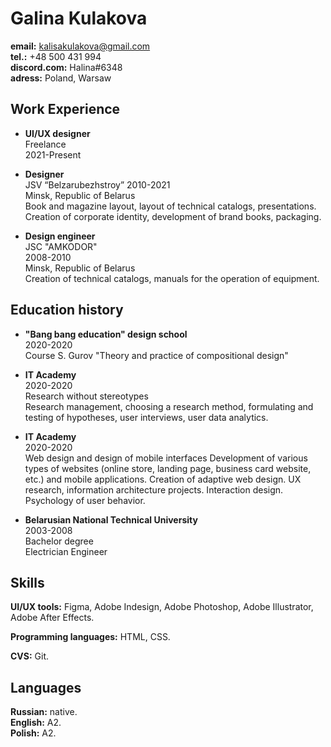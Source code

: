 # Galina Kulakova ##  
**email:** kalisakulakova@gmail.com  
**tel.:** +48 500 431 994  
**discord.com:** Halina#6348  
**adress:** Poland, Warsaw  

## Work Experience ##  

- **UI/UX designer**   
Freelance  
2021-Present

- **Designer**  
JSV “Belzarubezhstroy” 
2010-2021   
Minsk, Republic of Belarus  
Book and magazine layout, layout of technical catalogs, presentations. Creation of corporate identity, development of brand books, packaging.

- **Design engineer**  
JSC "AMKODOR"  
2008-2010  
Minsk, Republic of Belarus  
Creation of technical catalogs, manuals for the operation of equipment.


## Education history ##

- **"Bang bang education" design school**  
2020-2020  
Course S. Gurov "Theory and practice of compositional design"

- **IT Academy**  
2020-2020  
Research without stereotypes  
Research management, choosing a research method, formulating and testing of hypotheses, user interviews, user data analytics.

- **IT Academy**  
2020-2020  
Web design and design of mobile interfaces
Development of various types of websites (online store, landing page, business card website, etc.) and mobile applications. Creation of adaptive web design. UX research, information architecture projects. Interaction design. Psychology of user behavior.

- **Belarusian National Technical University**  
2003-2008  
Bachelor degree  
Electrician Engineer  

## Skills ##

**UI/UX tools:** Figma, Adobe Indesign, Adobe Photoshop, Adobe Illustrator, Adobe After Effects.

**Programming languages:** HTML, CSS.

**CVS:** Git.

## Languages ##

**Russian:** native.  
**English:** A2.  
**Polish:** A2.